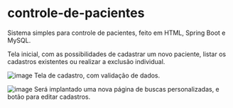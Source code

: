 # controle-de-pacientes

Sistema simples para controle de pacientes, feito em HTML, Spring Boot e MySQL. 

Tela inicial, com as possibilidades de cadastrar um novo paciente, listar os cadastros existentes ou realizar a exclusão individual. 


![image](https://user-images.githubusercontent.com/98183335/185726430-f325ebd3-8712-4124-8e6f-1790d1d97343.png)
Tela de cadastro, com validação de dados.

![image](https://user-images.githubusercontent.com/98183335/185726424-1c9e0e1e-0773-4fb7-8a98-edb0816db0b2.png)
Será implantado uma nova página de buscas personalizadas, e botão para editar cadastros.
